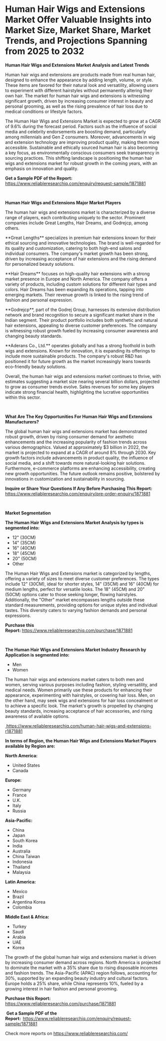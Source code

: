 <p><h1>Human Hair Wigs and Extensions Market Offer Valuable Insights into Market Size, Market Share, Market Trends, and Projections Spanning from 2025 to 2032</h1></p><p><strong>Human Hair Wigs and Extensions Market Analysis and Latest Trends</strong></p>
<p><p>Human hair wigs and extensions are products made from real human hair, designed to enhance the appearance by adding length, volume, or style. These items are favored for their natural look and versatility, allowing users to experiment with different hairstyles without permanently altering their own hair. The market for human hair wigs and extensions is witnessing significant growth, driven by increasing consumer interest in beauty and personal grooming, as well as the rising prevalence of hair loss due to medical conditions or lifestyle factors.</p><p>The Human Hair Wigs and Extensions Market is expected to grow at a CAGR of 9.6% during the forecast period. Factors such as the influence of social media and celebrity endorsements are boosting demand, particularly among millennials and Gen Z consumers. Moreover, advancements in wig and extension technology are improving product quality, making them more accessible. Sustainable and ethically sourced human hair is also becoming a key focus, as environmentally conscious consumers seek transparency in sourcing practices. This shifting landscape is positioning the human hair wigs and extensions market for robust growth in the coming years, with an emphasis on innovation and quality.</p></p>
<p><strong>Get a Sample PDF of the Report:&nbsp;</strong> <a href="https://www.reliableresearchiq.com/enquiry/request-sample/1871881?utm_campaign=2273&utm_medium=2&utm_source=Github&utm_content=ia&utm_term=05022025&utm_id=human-hair-wigs-and-extensions">https://www.reliableresearchiq.com/enquiry/request-sample/1871881</a></p>
<p>&nbsp;</p>
<p><strong>Human Hair Wigs and Extensions Major Market Players</strong></p>
<p><p>The human hair wigs and extensions market is characterized by a diverse range of players, each contributing uniquely to the sector. Prominent companies include Great Lengths, Hair Dreams, and Godrejcp, among others.</p><p>**Great Lengths** specializes in premium hair extensions known for their ethical sourcing and innovative technologies. The brand is well-regarded for its quality and customization, catering to both high-end salons and individual consumers. The company's market growth has been strong, driven by increasing acceptance of hair extensions and the rising demand for personalized beauty solutions.</p><p>**Hair Dreams** focuses on high-quality hair extensions with a strong market presence in Europe and North America. The company offers a variety of products, including custom solutions for different hair types and colors. Hair Dreams has been expanding its operations, tapping into emerging markets. Their revenue growth is linked to the rising trend of fashion and personal expression.</p><p>**Godrejcp**, part of the Godrej Group, harnesses its extensive distribution network and brand recognition to secure a significant market share in the Indian segment. Their product portfolio includes both synthetic and natural hair extensions, appealing to diverse customer preferences. The company is witnessing robust growth fueled by increasing consumer awareness and changing beauty standards.</p><p>**Aderans Co., Ltd.** operates globally and has a strong foothold in both wigs and extensions. Known for innovation, it is expanding its offerings to include more sustainable products. The company's robust R&D has positioned it for future growth as the market increasingly leans towards eco-friendly beauty solutions.</p><p>Overall, the human hair wigs and extensions market continues to thrive, with estimates suggesting a market size nearing several billion dollars, projected to grow as consumer trends evolve. Sales revenues for some key players indicate strong financial health, highlighting the lucrative opportunities within this sector.</p></p>
<p>&nbsp;</p>
<p><strong>What Are The Key Opportunities For Human Hair Wigs and Extensions Manufacturers?</strong></p>
<p><p>The global human hair wigs and extensions market has demonstrated robust growth, driven by rising consumer demand for aesthetic enhancements and the increasing popularity of fashion trends across various demographics. Valued at approximately $3 billion in 2022, the market is projected to expand at a CAGR of around 8% through 2030. Key growth factors include advancements in product quality, the influence of social media, and a shift towards more natural-looking hair solutions. Furthermore, e-commerce platforms are enhancing accessibility, creating new growth opportunities. The future outlook remains positive, bolstered by innovations in customization and sustainability in sourcing.</p></p>
<p><strong>Inquire or Share Your Questions If Any Before Purchasing This Report:</strong> <a href="https://www.reliableresearchiq.com/enquiry/pre-order-enquiry/1871881?utm_campaign=2273&utm_medium=2&utm_source=Github&utm_content=ia&utm_term=05022025&utm_id=human-hair-wigs-and-extensions">https://www.reliableresearchiq.com/enquiry/pre-order-enquiry/1871881</a></p>
<p>&nbsp;</p>
<p><strong>Market Segmentation</strong></p>
<p><strong>The Human Hair Wigs and Extensions Market Analysis by types is segmented into:</strong></p>
<p><ul><li>12" (30CM)</li><li>14" (35CM)</li><li>16" (40CM)</li><li>18" (45CM)</li><li>20" (50CM)</li><li>Other</li></ul></p>
<p><p>The Human Hair Wigs and Extensions market is categorized by lengths, offering a variety of sizes to meet diverse customer preferences. The types include 12" (30CM), ideal for shorter styles, 14" (35CM) and 16" (40CM) for medium lengths, perfect for versatile looks. The 18" (45CM) and 20" (50CM) options cater to those seeking longer, flowing hairstyles. Additionally, the "Other" market encompasses lengths outside these standard measurements, providing options for unique styles and individual tastes. This diversity caters to varying fashion demands and personal expressions.</p></p>
<p><strong>Purchase this Report:&nbsp;</strong><a href="https://www.reliableresearchiq.com/purchase/1871881?utm_campaign=2273&utm_medium=2&utm_source=Github&utm_content=ia&utm_term=05022025&utm_id=human-hair-wigs-and-extensions">https://www.reliableresearchiq.com/purchase/1871881</a></p>
<p>&nbsp;</p>
<p><strong>The Human Hair Wigs and Extensions Market Industry Research by Application is segmented into:</strong></p>
<p><ul><li>Men</li><li>Women</li></ul></p>
<p><p>The human hair wigs and extensions market caters to both men and women, serving various purposes including fashion, styling versatility, and medical needs. Women primarily use these products for enhancing their appearance, experimenting with hairstyles, or covering hair loss. Men, on the other hand, may seek wigs and extensions for hair loss concealment or to achieve a specific look. The market's growth is propelled by changing beauty standards, increasing acceptance of hair accessories, and rising awareness of available options.</p></p>
<p><a href="https://www.reliableresearchiq.com/human-hair-wigs-and-extensions-r1871881?utm_campaign=2273&utm_medium=2&utm_source=Github&utm_content=ia&utm_term=05022025&utm_id=human-hair-wigs-and-extensions">&nbsp;https://www.reliableresearchiq.com/human-hair-wigs-and-extensions-r1871881</a></p>
<p><strong>In terms of Region, the Human Hair Wigs and Extensions Market Players available by Region are:</strong></p>
<p>
    <p> <strong> North America: </strong>
        <ul>
            <li>United States</li>
            <li>Canada</li>
        </ul>
        </p> 
    <p> <strong> Europe: </strong>
        <ul>
            <li>Germany</li>
            <li>France</li>
            <li>U.K.</li>
            <li>Italy</li>
            <li>Russia</li>
        </ul>
        </p> 
    <p> <strong> Asia-Pacific: </strong>
        <ul>
            <li>China</li>
            <li>Japan</li>
            <li>South Korea</li>
            <li>India</li>
            <li>Australia</li>
            <li>China Taiwan</li>
            <li>Indonesia</li>
            <li>Thailand</li>
            <li>Malaysia</li>
        </ul>
        </p> 
    <p> <strong> Latin America: </strong>
        <ul>
            <li>Mexico</li>
            <li>Brazil</li>
            <li>Argentina Korea</li>
            <li>Colombia</li>
        </ul>
        </p> 
    <p> <strong> Middle East & Africa: </strong>
        <ul>
            <li>Turkey</li>
            <li>Saudi</li>
            <li>Arabia</li>
            <li>UAE</li>
            <li>Korea</li>
        </ul>
    </p>
    </p>
<p><p>The growth of the global human hair wigs and extensions market is driven by increasing consumer demand across regions. North America is projected to dominate the market with a 35% share due to rising disposable incomes and fashion trends. The Asia-Pacific (APAC) region follows, accounting for 30%, supported by an expanding beauty industry and cultural factors. Europe holds a 25% share, while China represents 10%, fueled by a growing interest in hair fashion and personal grooming.</p></p>
<p><strong>Purchase this Report: </strong><a href="https://www.reliableresearchiq.com/purchase/1871881?utm_campaign=2273&utm_medium=2&utm_source=Github&utm_content=ia&utm_term=05022025&utm_id=human-hair-wigs-and-extensions">https://www.reliableresearchiq.com/purchase/1871881</a></p>
<p>&nbsp;<strong>Get a Sample PDF of the Report:&nbsp;&nbsp;</strong><a href="https://www.reliableresearchiq.com/enquiry/request-sample/1871881?utm_campaign=2273&utm_medium=2&utm_source=Github&utm_content=ia&utm_term=05022025&utm_id=human-hair-wigs-and-extensions">https://www.reliableresearchiq.com/enquiry/request-sample/1871881</a></p>
<p><strong></strong></p>
<p>Check more reports on <a href="https://www.reliableresearchiq.com/?utm_campaign=2273&utm_medium=2&utm_source=Github&utm_content=ia&utm_term=05022025&utm_id=human-hair-wigs-and-extensions">https://www.reliableresearchiq.com/</a></p>